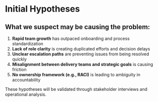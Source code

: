 # Initial Hypotheses

## What we suspect may be causing the problem:

1. **Rapid team growth** has outpaced onboarding and process standardization  
2. **Lack of role clarity** is creating duplicated efforts and decision delays  
3. **Unclear escalation paths** are preventing issues from being resolved quickly  
4. **Misalignment between delivery teams and strategic goals** is causing friction  
5. **No ownership framework (e.g., RACI)** is leading to ambiguity in accountability  

These hypotheses will be validated through stakeholder interviews and operational analysis.
